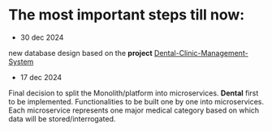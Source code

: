 # The most important steps till now:

* 30 dec 2024

new database design based on the **project** [Dental-Clinic-Management-System
  ](https://github.com/kienmarkdo/Dental-Clinic-Management-System/blob/main/README.md) 

* 17 dec 2024

Final decision to split the Monolith/platform into microservices. **Dental** first to be implemented.
Functionalities to be built one by one into microservices.
Each microservice represents one major medical category based on which data will be stored/interrogated. 